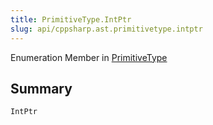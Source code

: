 ```yaml
---
title: PrimitiveType.IntPtr
slug: api/cppsharp.ast.primitivetype.intptr
---
```

Enumeration Member in [PrimitiveType](/api/cppsharp/ast/primitivetype)

## Summary



```csharp
IntPtr
```


